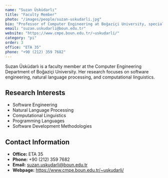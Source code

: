 ```yaml
---
name: "Suzan Üsküdarlı"
title: "Faculty Member"
photo: "/images/people/suzan-uskudarli.jpg"
bio: "Professor of Computer Engineering at Boğaziçi University, specializing in software engineering and natural language processing."
email: "suzan.uskudarli@boun.edu.tr"
website: "https://www.cmpe.boun.edu.tr/~uskudarli/"
category: "pi"
order: 3
office: "ETA 35"
phone: "+90 (212) 359 7682"
---
```


Suzan Üsküdarlı is a faculty member at the Computer Engineering Department of Boğaziçi University. Her research focuses on software engineering, natural language processing, and computational linguistics.

## Research Interests

- Software Engineering
- Natural Language Processing
- Computational Linguistics
- Programming Languages
- Software Development Methodologies

## Contact Information

- **Office:** ETA 35
- **Phone:** +90 (212) 359 7682
- **Email:** suzan.uskudarli@boun.edu.tr
- **Webpage:** https://www.cmpe.boun.edu.tr/~uskudarli/ 